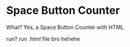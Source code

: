# Space Button Counter

What? Yes, a Space Button Counter with HTML

run? run .html file bro hehehe
